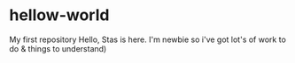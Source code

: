 # hellow-world
My first repository 
Hello, Stas is here. I'm newbie so i've got lot's of work to do & things to understand) 
